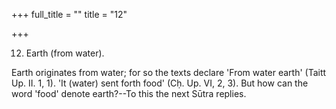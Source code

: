 +++
full_title = ""
title = "12"

+++


12. Earth (from water).

Earth originates from water; for so the texts declare 'From water earth' (Taitt Up. II. 1, 1). 'It (water) sent forth food' (Cḥ. Up. VI, 2, 3). But how can the word 'food' denote earth?--To this the next Sūtra replies.

